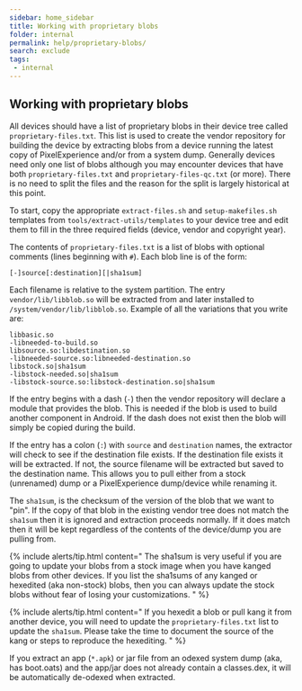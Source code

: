 ```yaml
---
sidebar: home_sidebar
title: Working with proprietary blobs
folder: internal
permalink: help/proprietary-blobs/
search: exclude
tags:
 - internal
---
```


## Working with proprietary blobs

All devices should have a list of proprietary blobs in their device tree called ```proprietary-files.txt```.  This list is used to create the vendor repository for building the device by extracting blobs from a device running the latest copy of PixelExperience and/or from a system dump.  Generally devices need only one list of blobs although you may encounter devices that have both ```proprietary-files.txt``` and ```proprietary-files-qc.txt``` (or more).  There is no need to split the files and the reason for the split is largely historical at this point.

To start, copy the appropriate ```extract-files.sh``` and ```setup-makefiles.sh``` templates from ```tools/extract-utils/templates``` to your device tree and edit them to fill in the three required fields (device, vendor and copyright year).

The contents of ```proprietary-files.txt``` is a list of blobs with optional comments (lines beginning with ```#```).  Each blob line is of the form:

```
[-]source[:destination][|sha1sum]
```

Each filename is relative to the system partition.  The entry ```vendor/lib/libblob.so``` will be extracted from and later installed to ```/system/vendor/lib/libblob.so```.  Example of all the variations that you write are:

```
libbasic.so
-libneeded-to-build.so
libsource.so:libdestination.so
-libneeded-source.so:libneeded-destination.so
libstock.so|sha1sum
-libstock-needed.so|sha1sum
-libstock-source.so:libstock-destination.so|sha1sum
```

If the entry begins with a dash (```-```) then the vendor repository will declare a module that provides the blob.  This is needed if the blob is used to build another component in Android.  If the dash does not exist then the blob will simply be copied during the build.

If the entry has a colon (```:```) with ```source``` and ```destination``` names, the extractor will check to see if the destination file exists.  If the destination file exists it will be extracted.  If not, the source filename will be extracted but saved to the destination name.  This allows you to pull either from a stock (unrenamed) dump or a PixelExperience dump/device while renaming it.

The ```sha1sum```, is the checksum of the version of the blob that we want to "pin".  If the copy of that blob in the existing vendor tree does not match the ```sha1sum``` then it is ignored and extraction proceeds normally.  If it does match then it will be kept regardless of the contents of the device/dump you are pulling from.

{% include alerts/tip.html content="
The sha1sum is very useful if you are going to update your blobs from a stock image when you have kanged blobs from other devices.  If you list the sha1sums of any kanged or hexedited (aka non-stock) blobs, then you can always update the stock blobs without fear of losing your customizations.
" %}

{% include alerts/tip.html content="
If you hexedit a blob or pull kang it from another device, you will need to update the ```proprietary-files.txt``` list to update the ```sha1sum```.  Please take the time to document the source of the kang or steps to reproduce the hexediting.
" %}

If you extract an app (```*.apk```) or jar file from an odexed system dump (aka, has boot.oats) and the app/jar does not already contain a classes.dex, it will be automatically de-odexed when extracted.

